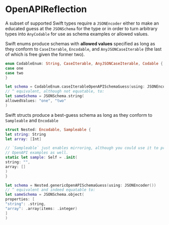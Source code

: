 # OpenAPIReflection

A subset of supported Swift types require a `JSONEncoder` either to make an educated guess at the `JSONSchema` for the type or in order to turn arbitrary types into `AnyCodable` for use as schema examples or allowed values.

Swift enums produce schemas with **allowed values** specified as long as they conform to `CaseIterable`, `Encodable`, and `AnyJSONCaseIterable` (the last of which is free given the former two).
```swift
enum CodableEnum: String, CaseIterable, AnyJSONCaseIterable, Codable {
case one
case two
}

let schema = CodableEnum.caseIterableOpenAPISchemaGuess(using: JSONEncoder())
// ^ equivalent, although not equatable, to:
let sameSchema = JSONSchema.string(
allowedValues: "one", "two"
)
```

Swift structs produce a best-guess schema as long as they conform to `Sampleable` and `Encodable`
```swift
struct Nested: Encodable, Sampleable {
let string: String
let array: [Int]

// `Sampleable` just enables mirroring, although you could use it to produce
// OpenAPI examples as well.
static let sample: Self = .init(
string: "",
array: []
)
}

let schema = Nested.genericOpenAPISchemaGuess(using: JSONEncoder())
// ^ equivalent and indeed equatable to:
let sameSchema = JSONSchema.object(
properties: [
"string": .string,
"array": .array(items: .integer)
]
)
```
